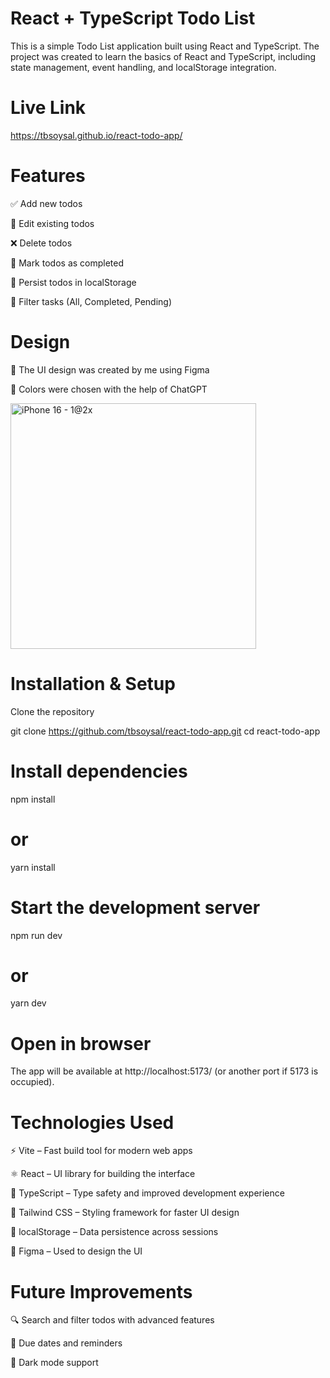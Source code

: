# React + TypeScript Todo List

This is a simple Todo List application built using React and TypeScript. The project was created to learn the basics of React and TypeScript, including state management, event handling, and localStorage integration.

# Live Link
https://tbsoysal.github.io/react-todo-app/

# Features

✅ Add new todos

📝 Edit existing todos

❌ Delete todos

📌 Mark todos as completed

💾 Persist todos in localStorage

🔄 Filter tasks (All, Completed, Pending)

# Design

🎨 The UI design was created by me using Figma

🎨 Colors were chosen with the help of ChatGPT

<img width="393" alt="iPhone 16 - 1@2x" src="https://github.com/user-attachments/assets/32741d72-0a26-4459-8f31-335518717ffe" />

# Installation & Setup

Clone the repository

git clone https://github.com/tbsoysal/react-todo-app.git
cd react-todo-app

# Install dependencies

npm install

# or

yarn install

# Start the development server

npm run dev

# or

yarn dev

# Open in browser
The app will be available at http://localhost:5173/ (or another port if 5173 is occupied).

# Technologies Used

⚡ Vite – Fast build tool for modern web apps

⚛️ React – UI library for building the interface

🦺 TypeScript – Type safety and improved development experience

🎨 Tailwind CSS – Styling framework for faster UI design

💾 localStorage – Data persistence across sessions

🎨 Figma – Used to design the UI

# Future Improvements

🔍 Search and filter todos with advanced features

📅 Due dates and reminders

🎨 Dark mode support
